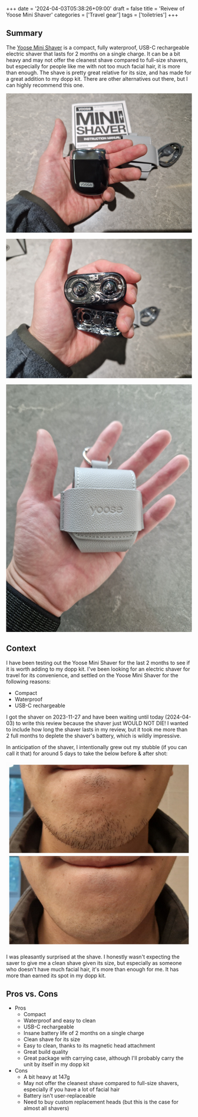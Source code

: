 +++
date = '2024-04-03T05:38:26+09:00'
draft = false
title = 'Reivew of Yoose Mini Shaver'
categories = ['Travel gear']
tags = ['toiletries']
+++

## Summary

The [Yoose Mini Shaver](https://yoosetech.com/products/mini-shaver) is a compact, fully waterproof, USB-C rechargeable electric shaver that lasts for 2 months on a single charge. It can be a bit heavy and may not offer the cleanest shave compared to full-size shavers, but especially for people like me with not too much facial hair, it is more than enough. The shave is pretty great relative for its size, and has made for a great addition to my dopp kit. There are other alternatives out there, but I can highly recommend this one.

![The shaver and its contents](full.jpg)

![Magnetic head attachment](magnetic_head.jpg)

![Carrying case](case.jpg)

## Context

I have been testing out the Yoose Mini Shaver for the last 2 months to see if it is worth adding to my dopp kit. I've been looking for an electric shaver for travel for its convenience, and settled on the Yoose Mini Shaver for the following reasons:

* Compact
* Waterproof
* USB-C rechargeable

I got the shaver on 2023-11-27 and have been waiting until today (2024-04-03) to write this review because the shaver just WOULD NOT DIE! I wanted to include how long the shaver lasts in my review, but it took me more than 2 full months to deplete the shaver's battery, which is wildly impressive.

In anticipation of the shaver, I intentionally grew out my stubble (if you can call it that) for around 5 days to take the below before & after shot:

![Before & After](before_after.jpg)

I was pleasantly surprised at the shave. I honestly wasn't expecting the saver to give me a clean shave given its size, but especially as someone who doesn't have much facial hair, it's more than enough for me. It has more than earned its spot in my dopp kit.  

## Pros vs. Cons

* Pros
    * Compact
    * Waterproof and easy to clean
    * USB-C rechargeable
    * Insane battery life of 2 months on a single charge
    * Clean shave for its size
    * Easy to clean, thanks to its magnetic head attachment
    * Great build quality
    * Great package with carrying case, although I'll probably carry the unit by itself in my dopp kit
* Cons
    * A bit heavy at 147g
    * May not offer the cleanest shave compared to full-size shavers, especially if you have a lot of facial hair
    * Battery isn't user-replaceable
    * Need to buy custom replacement heads (but this is the case for almost all shavers)